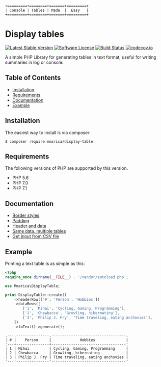 ```
+=========+========+=======+=========+
| Console | Tables | Made  |  Easy   |
+=========+========+=======+=========+
```

# Display tables

[![Latest Stable Version](https://img.shields.io/packagist/v/mmarica/display-table.svg?style=flat&label=release)](https://packagist.org/packages/mmarica/display-table)
[![Software License](https://img.shields.io/github/license/mmarica/php-display-table.svg?style=flat)](LICENSE)
[![Build Status](https://img.shields.io/travis/mmarica/php-display-table.svg?style=flat)](https://travis-ci.org/mmarica/php-display-table)
[![codecov.io](https://img.shields.io/codecov/c/github/mmarica/php-display-table.svg?style=flat)](https://codecov.io/github/mmarica/php-display-table?branch=master)

A simple PHP Library for generating tables in text format, useful for writing summaries in log or console.

## Table of Contents

+ [Installation](#installation)
+ [Requirements](#requirements)
+ [Documentation](#documentation)
+ [Example](#example)

## Installation

The easiest way to install is via composer:

```
$ composer require mmarica/display-table
```

## Requirements

The following versions of PHP are supported by this version.

+ PHP 5.6
+ PHP 7.0
+ PHP 7.1

## Documentation

+ [Border styles](docs/border_styles.md)
+ [Padding](docs/padding.md)
+ [Header and data](docs/header_and_data.md)
+ [Same data, multiple tables](docs/same_data_multiple_tables.md)
+ [Get input from CSV file](docs/get_input_from_csv_file.md)

## Example

Printing a text table is as simple as this:

```php
<?php
require_once dirname(__FILE__) . '/vendor/autoload.php';

use Mmarica\DisplayTable;

print DisplayTable::create()
    ->headerRow(['#', 'Person', 'Hobbies'])
    ->dataRows([
        ['1', 'Mihai', 'Cycling, Gaming, Programming'],
        ['2', 'Chewbacca', 'Growling, hibernating'],
        ['3', 'Philip J. Fry', 'Time traveling, eating anchovies'],
    ])
    ->toText()->generate();
```

```
.---.---------------.----------------------------------.
| # |    Person     |             Hobbies              |
:---+---------------+----------------------------------:
| 1 | Mihai         | Cycling, Gaming, Programming     |
| 2 | Chewbacca     | Growling, hibernating            |
| 3 | Philip J. Fry | Time traveling, eating anchovies |
'---'---------------'----------------------------------'
```
